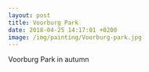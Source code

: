```yaml
---
layout: post
title: Voorburg Park
date: 2018-04-25 14:17:01 +0200
image: /img/painting/Voorburg-park.jpg
---
```


Voorburg Park in autumn